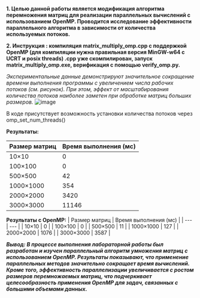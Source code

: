 **1. Целью данной работы является модификация алгоритма перемножения матриц для реализации параллельных вычислений с использованием OpenMP. Проводится исследование эффективности параллельного алгоритма в зависимости от количества используемых потоков.**


**2. Инструкция : компиляция matrix_multiply_omp.cpp с поддержкой OpenMP (для компиляции нужна правильная версия MinGW-w64 с UCRT и posix threads) .cpp уже скомпилирован, запуск matrix_multiply_omp.exe, верификация с помощью verify_omp.py.**


*Экспериментальные данные демонстрируют значительное сокращение времени выполнения программы с увеличением числа рабочих потоков (см. рисунок). При этом, эффект от масштабирования количества потоков наиболее заметен при обработке матриц больших размеров.*
![image](https://github.com/user-attachments/assets/12115fbf-c4e1-477d-a448-058ac3b502f1)

В коде присутствует возможность установки количества потоков через omp_set_num_threads()


**Результаты:**

| Размер матриц	| Время выполнения (мс) |
| --- | --- |
| 10×10 |	0 |
| 100×100 |	0 |
| 500×500	| 42 |
| 1000×1000	| 354 |
| 2000×2000	| 3420 |
| 3000×3000	| 11146 |

**Результаты с OpenMP:**
| Размер матриц |	Время выполнения (мс) |
| --- | --- |
| 10×10 |	0 |
| 100×100	| 0 |
| 500×500	| 11 |
| 1000×1000	| 127 |
| 2000×2000	| 1076 |
| 3000×3000 |	3587 |


***Вывод: В процессе выполнения лабораторной работы был разработан и изучен параллельный алгоритм умножения матриц с использованием OpenMP. Результаты показывают, что применение параллельных методов значительно сокращает время вычислений. Кроме того, эффективность параллелизации увеличивается с ростом размеров перемножаемых матриц, что подчеркивает целесообразность применения OpenMP для задач, связанных с большими объемами данных.***

